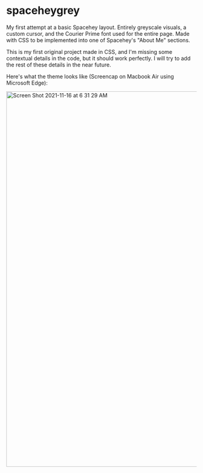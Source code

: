 # spaceheygrey
My first attempt at a basic Spacehey layout. Entirely greyscale visuals, a custom cursor, and the Courier Prime font used for the entire page. Made with CSS to be implemented into one of Spacehey's "About Me" sections.

This is my first original project made in CSS, and I'm missing some contextual details in the code, but it should work perfectly. I will try to add the rest of these details in the near future.


Here's what the theme looks like (Screencap on Macbook Air using Microsoft Edge):


<img width="993" alt="Screen Shot 2021-11-16 at 6 31 29 AM" src="https://user-images.githubusercontent.com/94448101/141978060-345007ef-06cf-4f15-92b7-2eca976793ef.png">



